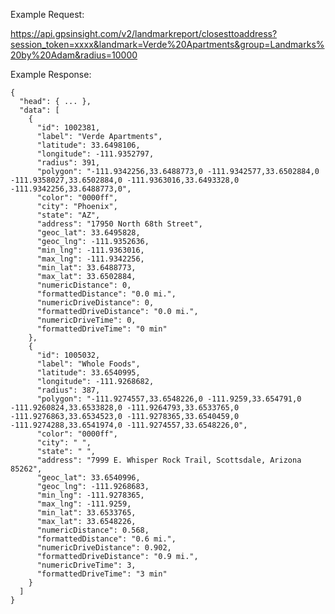 Example Request:

https://api.gpsinsight.com/v2/landmarkreport/closesttoaddress?session_token=xxxx&landmark=Verde%20Apartments&group=Landmarks%20by%20Adam&radius=10000

Example Response:

    {
      "head": { ... },
      "data": [
        {
          "id": 1002381,
          "label": "Verde Apartments",
          "latitude": 33.6498106,
          "longitude": -111.9352797,
          "radius": 391,
          "polygon": "-111.9342256,33.6488773,0 -111.9342577,33.6502884,0 -111.9358027,33.6502884,0 -111.9363016,33.6493328,0 -111.9342256,33.6488773,0",
          "color": "0000ff",
          "city": "Phoenix",
          "state": "AZ",
          "address": "17950 North 68th Street",
          "geoc_lat": 33.6495828,
          "geoc_lng": -111.9352636,
          "min_lng": -111.9363016,
          "max_lng": -111.9342256,
          "min_lat": 33.6488773,
          "max_lat": 33.6502884,
          "numericDistance": 0,
          "formattedDistance": "0.0 mi.",
          "numericDriveDistance": 0,
          "formattedDriveDistance": "0.0 mi.",
          "numericDriveTime": 0,
          "formattedDriveTime": "0 min"
        },
        {
          "id": 1005032,
          "label": "Whole Foods",
          "latitude": 33.6540995,
          "longitude": -111.9268682,
          "radius": 387,
          "polygon": "-111.9274557,33.6548226,0 -111.9259,33.654791,0 -111.9260824,33.6533828,0 -111.9264793,33.6533765,0 -111.9276863,33.6534523,0 -111.9278365,33.6540459,0 -111.9274288,33.6541974,0 -111.9274557,33.6548226,0",
          "color": "0000ff",
          "city": " ",
          "state": " ",
          "address": "7999 E. Whisper Rock Trail, Scottsdale, Arizona  85262",
          "geoc_lat": 33.6540996,
          "geoc_lng": -111.9268683,
          "min_lng": -111.9278365,
          "max_lng": -111.9259,
          "min_lat": 33.6533765,
          "max_lat": 33.6548226,
          "numericDistance": 0.568,
          "formattedDistance": "0.6 mi.",
          "numericDriveDistance": 0.902,
          "formattedDriveDistance": "0.9 mi.",
          "numericDriveTime": 3,
          "formattedDriveTime": "3 min"
        }
      ]
    }
